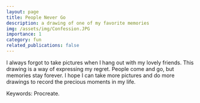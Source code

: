 ```yaml
---
layout: page
title: People Never Go
description: a drawing of one of my favorite memories
img: /assets/img/Confession.JPG
importance: 1
category: fun
related_publications: false
---
```


I always forgot to take pictures when I hang out with my lovely friends. This drawing is a way of expressing my regret.
People come and go, but memories stay forever. I hope I can take more pictures and do more drawings to record the precious moments in my life.

Keywords: Procreate.